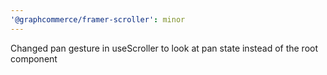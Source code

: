 ```yaml
---
'@graphcommerce/framer-scroller': minor
---
```


Changed pan gesture in useScroller to look at pan state instead of the root component
